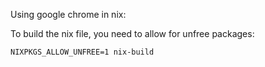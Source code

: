 Using google chrome in nix:

To build the nix file, you need to allow for unfree packages:

```
NIXPKGS_ALLOW_UNFREE=1 nix-build
```
